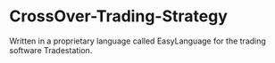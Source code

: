 # CrossOver-Trading-Strategy
Written in a proprietary language called EasyLanguage for the trading software Tradestation.
